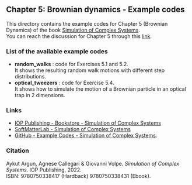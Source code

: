 ## Chapter 5: Brownian dynamics - Example codes

This directory contains the example codes for Chapter 5 (Brownian Dynamics) of the book [Simulation of Complex Systems](https://github.com/softmatterlab/SOCS/).<br />
You can reach the discussion for Chapter 5 through this [link](https://github.com/softmatterlab/SOCS/discussions/14).


### List of the available example codes ###

- **random_walks** : code for Exercises 5.1 and 5.2. <br /> It shows the resulting random walk motions with different step distributions.
- **optical_tweezers** : code for Exercise 5.4. <br /> It shows how to simulate the motion of a Brownian particle in an optical trap in 2 dimensions.


### Links

- [IOP Publishing - Bookstore - Simulation of Complex Systems](https://store.ioppublishing.org/page/detail/Simulation-of-Complex-Systems/?K=9780750338417) 
- [SoftMatterLab - Simulation of Complex Systems](http://softmatterlab.org/publications/book/simulation-of-complex-systems/) 
- [GitHub - Example Codes - Simulation of Complex Systems](https://github.com/softmatterlab/SOCS/).


### Citation

Aykut Argun, Agnese Callegari & Giovanni Volpe. *Simulation of Complex Systems.* IOP Publishing, 2022.<br />
ISBN: 9780750338417 (Hardback) 9780750338431 (Ebook).

